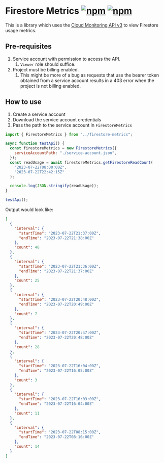 # Firestore Metrics [![npm](https://img.shields.io/npm/v/firestore-metrics)](https://www.npmjs.com/package/firestore-metrics) [![npm](https://img.shields.io/npm/dt/firestore-metrics)](https://www.npmjs.com/package/firestore-metrics?activeTab=versions)

This is a library which uses the [Cloud Monitoring API v3](https://cloud.google.com/monitoring/api/ref_v3/rest/v3/projects.timeSeries/list) to view Firestore usage metrics.

## Pre-requisites

1. Service account with permission to access the API.
   1. `Viewer` role should suffice.
1. Project must be billing enabled.
   1. This might be more of a bug as requests that use the bearer token obtained from a service account results in a 403 error when the project is not billing enabled.

## How to use

1. Create a service account
1. Download the service account credentials
1. Pass the path to the service account in `FirestoreMetrics`

```js
import { FirestoreMetrics } from "../firestore-metrics";

async function testApi() {
  const firestoreMetrics = new FirestoreMetrics({
    serviceAccountPath: "./service-account.json",
  });
  const readUsage = await firestoreMetrics.getFirestoreReadCount(
    "2023-07-22T08:00:00Z",
    "2023-07-22T22:42:15Z"
  );

  console.log(JSON.stringify(readUsage));
}

testApi();
```

Output would look like:

```json
[
  {
    "interval": {
      "startTime": "2023-07-22T21:37:00Z",
      "endTime": "2023-07-22T21:38:00Z"
    },
    "count": 48
  },
  {
    "interval": {
      "startTime": "2023-07-22T21:36:00Z",
      "endTime": "2023-07-22T21:37:00Z"
    },
    "count": 25
  },
  {
    "interval": {
      "startTime": "2023-07-22T20:48:00Z",
      "endTime": "2023-07-22T20:49:00Z"
    },
    "count": 7
  },
  {
    "interval": {
      "startTime": "2023-07-22T20:47:00Z",
      "endTime": "2023-07-22T20:48:00Z"
    },
    "count": 28
  },
  {
    "interval": {
      "startTime": "2023-07-22T16:04:00Z",
      "endTime": "2023-07-22T16:05:00Z"
    },
    "count": 3
  },
  {
    "interval": {
      "startTime": "2023-07-22T16:03:00Z",
      "endTime": "2023-07-22T16:04:00Z"
    },
    "count": 11
  },
  {
    "interval": {
      "startTime": "2023-07-22T08:15:00Z",
      "endTime": "2023-07-22T08:16:00Z"
    },
    "count": 14
  }
]
```
